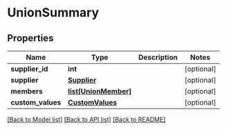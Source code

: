 # UnionSummary

## Properties
Name | Type | Description | Notes
------------ | ------------- | ------------- | -------------
**supplier_id** | **int** |  | [optional] 
**supplier** | [**Supplier**](Supplier.md) |  | [optional] 
**members** | [**list[UnionMember]**](UnionMember.md) |  | [optional] 
**custom_values** | [**CustomValues**](CustomValues.md) |  | [optional] 

[[Back to Model list]](../README.md#documentation-for-models) [[Back to API list]](../README.md#documentation-for-api-endpoints) [[Back to README]](../README.md)

